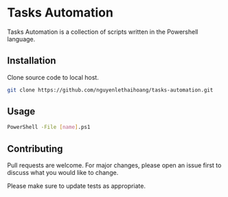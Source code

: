 # Tasks Automation

Tasks Automation is a collection of scripts written in the Powershell language.

## Installation


Clone source code to local host.

```bash
git clone https://github.com/nguyenlethaihoang/tasks-automation.git
```

## Usage

```bash
PowerShell -File [name].ps1
```

## Contributing
Pull requests are welcome. For major changes, please open an issue first to discuss what you would like to change.

Please make sure to update tests as appropriate.
